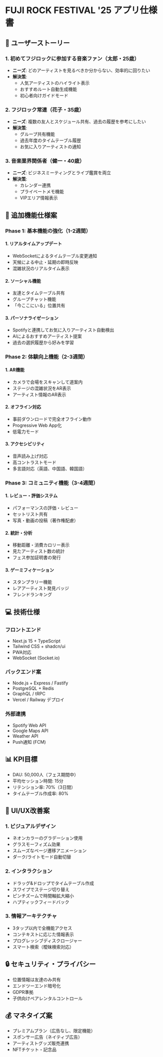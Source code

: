 # FUJI ROCK FESTIVAL '25 アプリ仕様書

## 🎯 ユーザーストーリー

### 1. 初めてフジロックに参加する音楽ファン（太郎・25歳）
- **ニーズ**: どのアーティストを見るべきか分からない、効率的に回りたい
- **解決策**: 
  - 人気アーティストのハイライト表示
  - おすすめルート自動生成機能
  - 初心者向けガイドモード

### 2. フジロック常連（花子・35歳）
- **ニーズ**: 複数の友人とスケジュール共有、過去の履歴を参考にしたい
- **解決策**:
  - グループ共有機能
  - 過去年度のタイムテーブル履歴
  - お気に入りアーティストの通知

### 3. 音楽業界関係者（健一・40歳）
- **ニーズ**: ビジネスミーティングとライブ鑑賞を両立
- **解決策**:
  - カレンダー連携
  - プライベートメモ機能
  - VIPエリア情報表示

## 🚀 追加機能仕様案

### Phase 1: 基本機能の強化（1-2週間）

#### 1. リアルタイムアップデート
- WebSocketによるタイムテーブル変更通知
- 天候による中止・延期の即時反映
- 混雑状況のリアルタイム表示

#### 2. ソーシャル機能
- 友達とタイムテーブル共有
- グループチャット機能
- 「今ここにいる」位置共有

#### 3. パーソナライゼーション
- Spotifyと連携してお気に入りアーティスト自動検出
- AIによるおすすめアーティスト提案
- 過去の選択履歴から好みを学習

### Phase 2: 体験向上機能（2-3週間）

#### 1. AR機能
- カメラで会場をスキャンして道案内
- ステージの混雑状況をAR表示
- アーティスト情報のAR表示

#### 2. オフライン対応
- 事前ダウンロードで完全オフライン動作
- Progressive Web App化
- 低電力モード

#### 3. アクセシビリティ
- 音声読み上げ対応
- 高コントラストモード
- 多言語対応（英語、中国語、韓国語）

### Phase 3: コミュニティ機能（3-4週間）

#### 1. レビュー・評価システム
- パフォーマンスの評価・レビュー
- セットリスト共有
- 写真・動画の投稿（著作権配慮）

#### 2. 統計・分析
- 移動距離・消費カロリー表示
- 見たアーティスト数の統計
- フェス参加証明書の発行

#### 3. ゲーミフィケーション
- スタンプラリー機能
- レアアーティスト発見バッジ
- フレンドランキング

## 💻 技術仕様

### フロントエンド
- Next.js 15 + TypeScript
- Tailwind CSS + shadcn/ui
- PWA対応
- WebSocket (Socket.io)

### バックエンド案
- Node.js + Express / Fastify
- PostgreSQL + Redis
- GraphQL / tRPC
- Vercel / Railway デプロイ

### 外部連携
- Spotify Web API
- Google Maps API
- Weather API
- Push通知 (FCM)

## 📊 KPI目標
- DAU: 50,000人（フェス期間中）
- 平均セッション時間: 15分
- リテンション率: 70%（3日間）
- タイムテーブル作成率: 80%

## 🎨 UI/UX改善案

### 1. ビジュアルデザイン
- ネオンカラーのグラデーション使用
- グラスモーフィズム効果
- スムーズなページ遷移アニメーション
- ダーク/ライトモード自動切替

### 2. インタラクション
- ドラッグ&ドロップでタイムテーブル作成
- スワイプでステージ切り替え
- ピンチズームで時間軸拡大縮小
- ハプティックフィードバック

### 3. 情報アーキテクチャ
- 3タップ以内で全機能アクセス
- コンテキストに応じた情報表示
- プログレッシブディスクロージャー
- スマート検索（曖昧検索対応）

## 🔒 セキュリティ・プライバシー
- 位置情報は友達のみ共有
- エンドツーエンド暗号化
- GDPR準拠
- 子供向けペアレンタルコントロール

## 💰 マネタイズ案
- プレミアムプラン（広告なし、限定機能）
- スポンサー広告（ネイティブ広告）
- アーティストグッズ販売連携
- NFTチケット・記念品